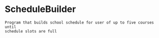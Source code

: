 # ScheduleBuilder
    Program that builds school schedule for user of up to five courses until 
    schedule slots are full
